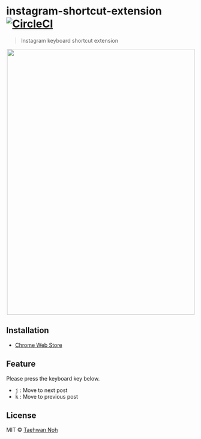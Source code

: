 # instagram-shortcut-extension [![CircleCI](https://circleci.com/gh/taehwanno/instagram-shortcut-extension.svg?style=shield&circle-token=8e4f1066dc815c695535ba4c4c7fbc12bb270163)](https://circleci.com/gh/taehwanno/instagram-shortcut-extension)

> Instagram keyboard shortcut extension

<p align="center">
  <img width="500" height="706" src="https://user-images.githubusercontent.com/7760903/53390266-f9023700-39d5-11e9-9d3e-dbb4c9acceba.gif" />
</p>

## Installation

- [Chrome Web Store](https://chrome.google.com/webstore/detail/instagram-shortcut-extens/bkjanhcakcoocnnlkhojdilknmgnfidb/)

## Feature

Please press the keyboard key below.

- <kbd>j</kbd> : Move to next post
- <kbd>k</kbd> : Move to previous post

## License

MIT © [Taehwan Noh](https://github.com/taehwanno/instagram-shortcut-extension)
